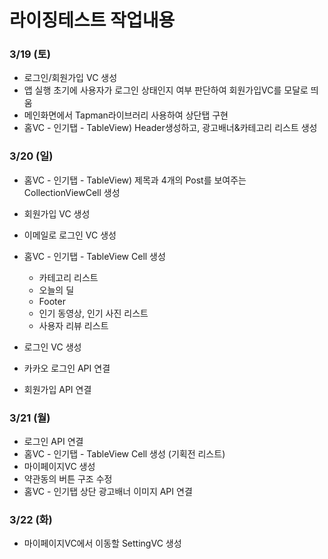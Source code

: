 # 라이징테스트 작업내용
### 3/19 (토)
* 로그인/회원가입 VC 생성
* 앱 실행 초기에 사용자가 로그인 상태인지 여부 판단하여 회원가입VC를 모달로 띄움
* 메인화면에서 Tapman라이브러리 사용하여 상단탭 구현
* 홈VC - 인기탭 - TableView) Header생성하고, 광고배너&카테고리 리스트 생성

### 3/20 (일)
* 홈VC - 인기탭 - TableView) 제목과 4개의 Post를 보여주는 CollectionViewCell 생성
* 회원가입 VC 생성
* 이메일로 로그인 VC 생성
* 홈VC - 인기탭 - TableView Cell 생성
    * 카테고리 리스트
    * 오늘의 딜
    * Footer
    * 인기 동영상, 인기 사진 리스트
    * 사용자 리뷰 리스트

* 로그인 VC 생성
* 카카오 로그인 API 연결
* 회원가입 API 연결

### 3/21 (월)
* 로그인 API 연결
* 홈VC - 인기탭 - TableView Cell 생성 (기획전 리스트)
* 마이페이지VC 생성
* 약관동의 버튼 구조 수정
* 홈VC - 인기탭 상단 광고배너 이미지 API 연결

### 3/22 (화)
* 마이페이지VC에서 이동할 SettingVC 생성
